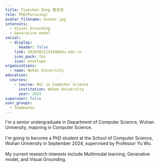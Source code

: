 ```yaml
---
title: Tianchen Zeng 曾天忱
role: PhD(Purusing)
avatar_filename: avatar.jpg
interests:
  - Visual Grounding
  - Generative model
social:
  - display:
      header: false
    link: 2020302111434@whu.edu.cn
    icon_pack: fas
    icon: envelope
organizations:
  - name: Wuhan University
education:
  courses:
    - course: BSc in Computer Science
      institution: Wuhan University
      year: 2024
superuser: false
user_groups:
  - Teammates
---
```

<!--StartFragment-->

I'm a senior undergraduate in Department of Computer Science, Wuhan University, majoring in Computer Science.\
\
I'm going to become a PhD student at the School of Computer Science, Wuhan University in September 2024, supervised by Professor Yu Wu.\
\
My current research interests include Multimodal learning, Generative model, and Visual Grounding.

<!--EndFragment-->